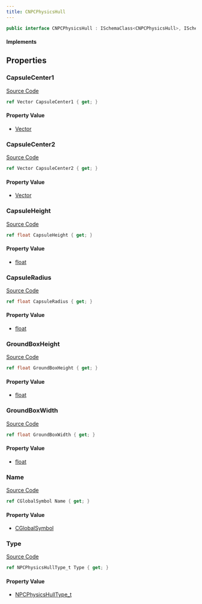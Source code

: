 ```yaml
---
title: CNPCPhysicsHull
---
```


```csharp
public interface CNPCPhysicsHull : ISchemaClass<CNPCPhysicsHull>, ISchemaField, ISchemaClass, INativeHandle
```

#### Implements

## Properties

### CapsuleCenter1

[Source Code](https://github.com/swiftly-solution/swiftlys2/blob/main/managed/src/SwiftlyS2.Generated/Schemas/Interfaces/CNPCPhysicsHull.cs#L25)

```csharp
ref Vector CapsuleCenter1 { get; }
```

#### Property Value

- [Vector](/docs/api/shared/natives/vector)

### CapsuleCenter2

[Source Code](https://github.com/swiftly-solution/swiftlys2/blob/main/managed/src/SwiftlyS2.Generated/Schemas/Interfaces/CNPCPhysicsHull.cs#L27)

```csharp
ref Vector CapsuleCenter2 { get; }
```

#### Property Value

- [Vector](/docs/api/shared/natives/vector)

### CapsuleHeight

[Source Code](https://github.com/swiftly-solution/swiftlys2/blob/main/managed/src/SwiftlyS2.Generated/Schemas/Interfaces/CNPCPhysicsHull.cs#L21)

```csharp
ref float CapsuleHeight { get; }
```

#### Property Value

- [float](https://learn.microsoft.com/dotnet/api/system.single)

### CapsuleRadius

[Source Code](https://github.com/swiftly-solution/swiftlys2/blob/main/managed/src/SwiftlyS2.Generated/Schemas/Interfaces/CNPCPhysicsHull.cs#L23)

```csharp
ref float CapsuleRadius { get; }
```

#### Property Value

- [float](https://learn.microsoft.com/dotnet/api/system.single)

### GroundBoxHeight

[Source Code](https://github.com/swiftly-solution/swiftlys2/blob/main/managed/src/SwiftlyS2.Generated/Schemas/Interfaces/CNPCPhysicsHull.cs#L29)

```csharp
ref float GroundBoxHeight { get; }
```

#### Property Value

- [float](https://learn.microsoft.com/dotnet/api/system.single)

### GroundBoxWidth

[Source Code](https://github.com/swiftly-solution/swiftlys2/blob/main/managed/src/SwiftlyS2.Generated/Schemas/Interfaces/CNPCPhysicsHull.cs#L31)

```csharp
ref float GroundBoxWidth { get; }
```

#### Property Value

- [float](https://learn.microsoft.com/dotnet/api/system.single)

### Name

[Source Code](https://github.com/swiftly-solution/swiftlys2/blob/main/managed/src/SwiftlyS2.Generated/Schemas/Interfaces/CNPCPhysicsHull.cs#L17)

```csharp
ref CGlobalSymbol Name { get; }
```

#### Property Value

- [CGlobalSymbol](/docs/api/shared/natives/cglobalsymbol)

### Type

[Source Code](https://github.com/swiftly-solution/swiftlys2/blob/main/managed/src/SwiftlyS2.Generated/Schemas/Interfaces/CNPCPhysicsHull.cs#L19)

```csharp
ref NPCPhysicsHullType_t Type { get; }
```

#### Property Value

- [NPCPhysicsHullType_t](/docs/api/shared/schemadefinitions/npcphysicshulltype_t)

